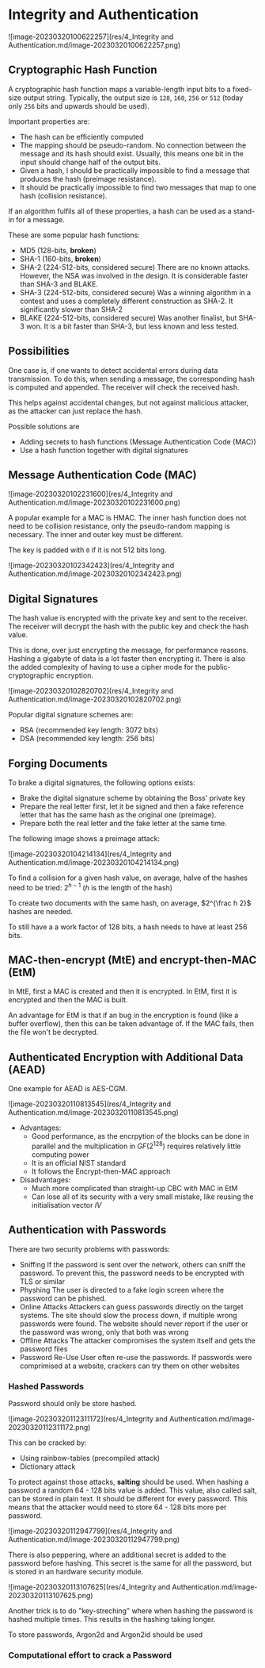 # Integrity and Authentication
![image-20230320100622257](res/4_Integrity and Authentication.md/image-20230320100622257.png)

## Cryptographic Hash Function

A cryptographic hash function maps a variable-length input bits to a fixed-size output string. Typically, the output size is `128`, `160`, `256` or `512` (today only `256` bits and upwards should be used).

Important properties are:

* The hash can be efficiently computed
* The mapping should be pseudo-random. No connection between the message and its hash should exist. Usually, this means one bit in the input should change half of the output bits.
* Given a hash, I should be practically impossible to find a message that produces the hash (preimage resistance).
* It should be practically impossible to find two messages that map to one hash (collision resistance).

If an algorithm fulfils all of these properties, a hash can be used as a stand-in for a message.

These are some popular hash functions:

* MD5 (128-bits, **broken**)
* SHA-1 (160-bits, **broken**)
* SHA-2 (224-512-bits, considered secure)
  There are no known attacks. However, the NSA was involved in the design. It is considerable faster than SHA-3 and BLAKE.
* SHA-3 (224-512-bits, considered secure)
  Was a winning algorithm in a contest and uses a completely different construction as SHA-2. It significantly slower than SHA-2
* BLAKE (224-512-bits, considered secure)
  Was another finalist, but SHA-3 won. It is a bit faster than SHA-3, but less known and less tested.

## Possibilities

One case is, if one wants to detect accidental errors during data transmission. To do this, when sending a message, the corresponding hash is computed and appended. The receiver will check the received hash.

This helps against accidental changes, but not against malicious attacker, as the attacker can just replace the hash.

Possible solutions are

* Adding secrets to hash functions (Message Authentication Code (MAC))
* Use a hash function together with digital signatures

## Message Authentication Code (MAC)

![image-20230320102231600](res/4_Integrity and Authentication.md/image-20230320102231600.png)

A popular example for a MAC is HMAC. The inner hash function does not need to be collision resistance, only the pseudo-random mapping is necessary. The inner and outer key must be different.

The key is padded with `0` if it is not 512 bits long.

![image-20230320102342423](res/4_Integrity and Authentication.md/image-20230320102342423.png)

## Digital Signatures

The hash value is encrypted with the private key and sent to the receiver. The receiver will decrypt the hash with the public key and check the hash value.

This is done, over just encrypting the message, for performance reasons. Hashing a gigabyte of data is a lot faster then encrypting it. There is also the added complexity of having to use a cipher mode for the public-cryptographic encryption.

![image-20230320102820702](res/4_Integrity and Authentication.md/image-20230320102820702.png)

Popular digital signature schemes are:

* RSA (recommended key length: 3072 bits)
* DSA (recommended key length:  256 bits)

## Forging Documents

To brake a digital signatures, the following options exists:

* Brake the digital signature scheme by obtaining the Boss' private key
* Prepare the real letter first, let it be signed and then a fake reference letter that has the same hash as the original one (preimage).
* Prepare both the real letter and the fake letter at the same time. 

The following image shows a preimage attack:

![image-20230320104214134](res/4_Integrity and Authentication.md/image-20230320104214134.png)

To find a collision for a given hash value, on average, halve of the hashes need to be tried: $2^{h-1}$ ($h$ is the length of the hash)

To create two documents with the same hash, on average, $2^{\frac h 2}$ hashes are needed.

To still have a a work factor of 128 bits, a hash needs to have at least 256 bits.

## MAC-then-encrypt (MtE) and encrypt-then-MAC (EtM)

In MtE, first a MAC is created and then it is encrypted. In EtM, first it is encrypted and then the MAC is built.

An advantage for EtM is that if an bug in the encryption is found (like a buffer overflow), then this can be taken advantage of. If the MAC fails, then the file won't be decrypted. 

## Authenticated Encryption with Additional Data (AEAD)

One example for AEAD is AES-CGM.

![image-20230320110813545](res/4_Integrity and Authentication.md/image-20230320110813545.png)

* Advantages:
  * Good performance, as the encrpytion of the blocks can be done in parallel and the multiplication in $GF(2^{128})$ requires relatively little computing power
  * It is an official NIST standard
  * It follows the Encrypt-then-MAC approach
* Disadvantages:
  * Much more complicated than straight-up CBC with MAC in EtM
  * Can lose all of its security with a very small mistake, like reusing the initialisation vector $IV$

## Authentication with Passwords

There are two security problems with passwords:

* Sniffing
  If the password is sent over the network, others can sniff the password. To prevent this, the password needs to be encrypted with TLS or similar
* Physhing
  The user is directed to a fake login screen where the password can be phished.
* Online Attacks
  Attackers can guess passwords directly on the target systems. The site should slow the process down, if multiple wrong passwords were found. The website should never report if the user or the password was wrong, only that both was wrong
* Offline Attacks
  The attacker compromises the system itself and gets the password files
* Password Re-Use
  User often re-use the passwords. If passwords were comprimised at a website, crackers can try them on other websites

### Hashed Passwords

Password should only be store hashed. 

![image-20230320112311172](res/4_Integrity and Authentication.md/image-20230320112311172.png)

This can be cracked by:

* Using rainbow-tables (precompiled attack)
* Dictionary attack

To protect against those attacks, **salting** should be used. When hashing a password a random 64 - 128 bits value is added. This value, also called salt, can be stored in plain text. It should be different for every password. This means that the attacker would need to store 64 - 128 bits more per password.

![image-20230320112947799](res/4_Integrity and Authentication.md/image-20230320112947799.png)

There is also peppering, where an additional secret is added to the password before hashing. This secret is the same for all the password, but is stored in an hardware security module.

![image-20230320113107625](res/4_Integrity and Authentication.md/image-20230320113107625.png)

Another trick is to do "key-streching" where when hashing the password is hashed multiple times. This results in the hashing taking longer.

To store passwords, Argon2d and Argon2id should be used

### Computational effort to crack a Password

